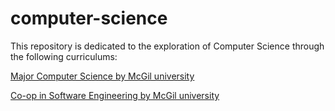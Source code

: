 # computer-science

This repository is dedicated to the exploration of Computer Science through the following curriculums:

[Major Computer Science by McGil university](https://www.mcgill.ca/study/2023-2024/faculties/science/undergraduate/programs/bachelor-science-bsc-major-computer-science)

[Co-op in Software Engineering by McGil university](https://www.mcgill.ca/study/2023-2024/faculties/engineering/undergraduate/programs/bachelor-engineering-beng-co-op-software-engineering)
